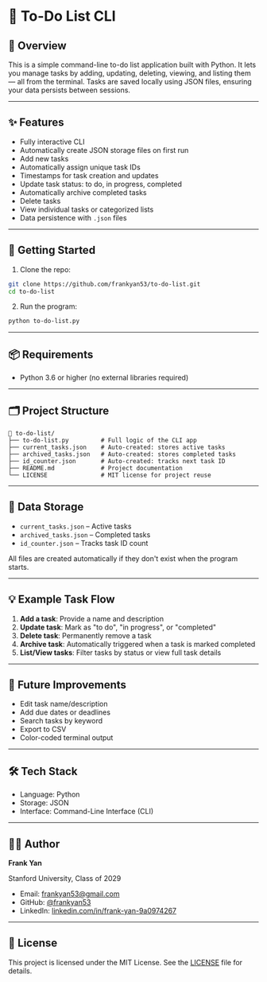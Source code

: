 # 📝 To-Do List CLI

## 📖 Overview
This is a simple command-line to-do list application built with Python. It lets you manage tasks by adding, updating, deleting, viewing, and listing them — all from the terminal. Tasks are saved locally using JSON files, ensuring your data persists between sessions.

---

## ✨ Features

- Fully interactive CLI
- Automatically create JSON storage files on first run
- Add new tasks
- Automatically assign unique task IDs
- Timestamps for task creation and updates
- Update task status: to do, in progress, completed
- Automatically archive completed tasks
- Delete tasks
- View individual tasks or categorized lists
- Data persistence with `.json` files

---

## 🚀 Getting Started

1. Clone the repo:

```bash
git clone https://github.com/frankyan53/to-do-list.git
cd to-do-list
```

2. Run the program:

```bash
python to-do-list.py
```

---

## 📦 Requirements

- Python 3.6 or higher (no external libraries required)

---

## 🗂 Project Structure

```
📁 to-do-list/
├── to-do-list.py         # Full logic of the CLI app
├── current_tasks.json    # Auto-created: stores active tasks
├── archived_tasks.json   # Auto-created: stores completed tasks
├── id_counter.json       # Auto-created: tracks next task ID
├── README.md             # Project documentation
└── LICENSE               # MIT license for project reuse
```

---

## 💾 Data Storage

- `current_tasks.json` – Active tasks
- `archived_tasks.json` – Completed tasks
- `id_counter.json` – Tracks task ID count

All files are created automatically if they don't exist when the program starts.

---

## 💡 Example Task Flow

1. **Add a task**: Provide a name and description
2. **Update task**: Mark as "to do", "in progress", or "completed"
3. **Delete task**: Permanently remove a task
4. **Archive task**: Automatically triggered when a task is marked completed
5. **List/View tasks**: Filter tasks by status or view full task details

---

## 🧠 Future Improvements

- Edit task name/description  
- Add due dates or deadlines  
- Search tasks by keyword  
- Export to CSV  
- Color-coded terminal output  

---

## 🛠️ Tech Stack

- Language: Python
- Storage: JSON
- Interface: Command-Line Interface (CLI)

---

## 🧑‍💻 Author

**Frank Yan**

Stanford University, Class of 2029  
- Email: frankyan53@gmail.com
- GitHub: [@frankyan53](https://github.com/frankyan53)
- LinkedIn: [linkedin.com/in/frank-yan-9a0974267](https://www.linkedin.com/in/frank-yan-9a0974267/)

---

## 🪪 License

This project is licensed under the MIT License. See the [LICENSE](LICENSE) file for details.
